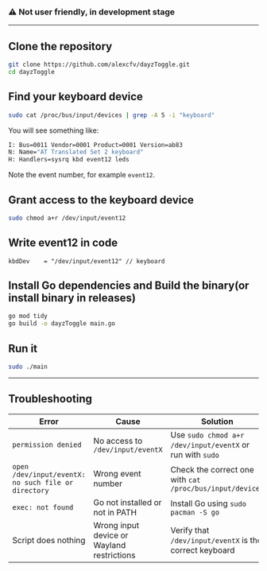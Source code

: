 ### ⚠️ Not user friendly, in development stage
---
## Clone the repository
```bash
git clone https://github.com/alexcfv/dayzToggle.git
cd dayzToggle
```
## Find your keyboard device
```bash
sudo cat /proc/bus/input/devices | grep -A 5 -i "keyboard"
```
You will see something like:
```bash
I: Bus=0011 Vendor=0001 Product=0001 Version=ab83
N: Name="AT Translated Set 2 keyboard"
H: Handlers=sysrq kbd event12 leds
```
Note the event number, for example `event12`.
## Grant access to the keyboard device
```bash
sudo chmod a+r /dev/input/event12
```
## Write event12 in code
```golang
kbdDev    = "/dev/input/event12" // keyboard
```

## Install Go dependencies and Build the binary(or install binary in releases)
```bash
go mod tidy
go build -o dayzToggle main.go
```
## Run it
```bash
sudo ./main
```

---

## Troubleshooting
| Error                                               | Cause                                      | Solution                                                  |
| --------------------------------------------------- | ------------------------------------------ | --------------------------------------------------------- |
| `permission denied`                                 | No access to `/dev/input/eventX`           | Use `sudo chmod a+r /dev/input/eventX` or run with `sudo` |
| `open /dev/input/eventX: no such file or directory` | Wrong event number                         | Check the correct one with `cat /proc/bus/input/devices`  |
| `exec: not found`                                   | Go not installed or not in PATH            | Install Go using `sudo pacman -S go`                      |
| Script does nothing                                 | Wrong input device or Wayland restrictions | Verify that `/dev/input/eventX` is the correct keyboard   |
